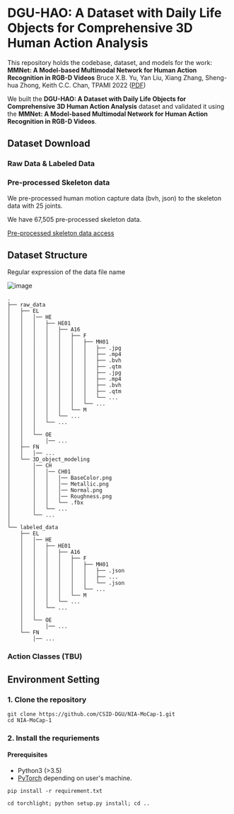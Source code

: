 # DGU-HAO: A Dataset with Daily Life Objects for Comprehensive 3D Human Action Analysis

This repository holds the codebase, dataset, and models for the work:
**MMNet: A Model-based Multimodal Network for Human Action Recognition in RGB-D Videos**
Bruce X.B. Yu, Yan Liu, Xiang Zhang, Sheng-hua Zhong, Keith C.C. Chan, TPAMI 2022 ([PDF](https://ieeexplore.ieee.org/document/9782511))

We built the **DGU-HAO: A Dataset with Daily Life Objects for Comprehensive 3D Human Action Analysis** dataset and validated it using the **MMNet: A Model-based Multimodal Network for Human Action Recognition in RGB-D Videos**.

## Dataset Download

### Raw Data & Labeled Data

### Pre-processed Skeleton data
We pre-processed human motion capture data (bvh, json) to the skeleton data with 25 joints.

We have 67,505 pre-processed skeleton data.

[Pre-processed skeleton data access](https://farmnas.synology.me:6953/sharing/K4W2JiQx3)


## Dataset Structure
Regular expression of the data file name

![image](https://github.com/CSID-DGU/NIA-MoCap-1/assets/46514182/7e0dab6f-a4d3-444b-80a0-8f139b9f328f)

```
.
├── raw_data
│   ├── EL
│   │   │── HE
│   │   │   ├── HE01
│   │   │   │   ├── A16
│   │   │   │   │   ├── F
│   │   │   │   │   │   ├── MH01
│   │   │   │   │   │   │   ├── .jpg
│   │   │   │   │   │   │   ├── .mp4
│   │   │   │   │   │   │   ├── .bvh
│   │   │   │   │   │   │   ├── .qtm
│   │   │   │   │   │   │   ├── .jpg
│   │   │   │   │   │   │   ├── .mp4
│   │   │   │   │   │   │   ├── .bvh
│   │   │   │   │   │   │   ├── .qtm
│   │   │   │   │   │   │   └── ...
│   │   │   │   │   │   └── ...
│   │   │   │   │   └── M
│   │   │   │   └── ...
│   │   │   └── ...
│   │   │
│   │   └── OE
│   │       │── ...
│   ├── FN
│   │   │── ...
│   └── 3D_object_modeling
│       │── CH
│       │   │── CH01
│       │   │   │── BaseColor.png
│       │   │   │── Metallic.png
│       │   │   │── Normal.png
│       │   │   │── Roughness.png
│       │   │   └── .fbx
│       │   └── ...
│       └── ...
│ 
└── labeled_data
    ├── EL
    │   │── HE
    │   │   ├── HE01
    │   │   │   ├── A16
    │   │   │   │   ├── F
    │   │   │   │   │   ├── MH01
    │   │   │   │   │   │   ├── .json
    │   │   │   │   │   │   ├── ...
    │   │   │   │   │   │   └── .json
    │   │   │   │   │   └── ...
    │   │   │   │   └── M
    │   │   │   └── ...
    │   │   └── ...
    │   │
    │   └── OE
    │       │── ...
    └── FN
        │── ...
```

### Action Classes (TBU)


## Environment Setting

### 1. Clone the repository
``` shell
git clone https://github.com/CSID-DGU/NIA-MoCap-1.git
cd NIA-MoCap-1
```

### 2. Install the requriements
#### Prerequisites
- Python3 (>3.5)
- [PyTorch](http://pytorch.org/) depending on user's machine.
``` shell
pip install -r requirement.txt
```
``` shell
cd torchlight; python setup.py install; cd ..
```


